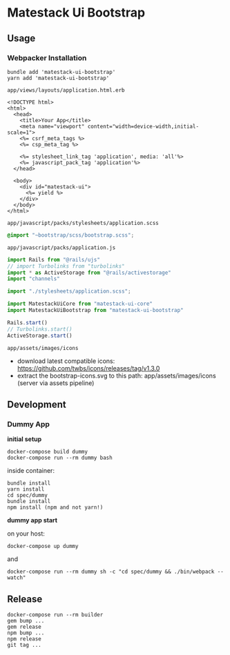 # Matestack Ui Bootstrap

## Usage

### Webpacker Installation

```shell
bundle add 'matestack-ui-bootstrap'
yarn add 'matestack-ui-bootstrap'
```

`app/views/layouts/application.html.erb`
```erb
<!DOCTYPE html>
<html>
  <head>
    <title>Your App</title>
    <meta name="viewport" content="width=device-width,initial-scale=1">
    <%= csrf_meta_tags %>
    <%= csp_meta_tag %>

    <%= stylesheet_link_tag 'application', media: 'all'%>
    <%= javascript_pack_tag 'application'%>
  </head>

  <body>
    <div id="matestack-ui">
      <%= yield %>
    </div>
  </body>
</html>

```

`app/javascript/packs/stylesheets/application.scss`
```scss
@import "~bootstrap/scss/bootstrap.scss";
```

`app/javascript/packs/application.js`
```javascript
import Rails from "@rails/ujs"
// import Turbolinks from "turbolinks"
import * as ActiveStorage from "@rails/activestorage"
import "channels"

import "./stylesheets/application.scss";

import MatestackUiCore from "matestack-ui-core"
import MatestackUiBootstrap from "matestack-ui-bootstrap"

Rails.start()
// Turbolinks.start()
ActiveStorage.start()
```

`app/assets/images/icons`

- download latest compatible icons: https://github.com/twbs/icons/releases/tag/v1.3.0
- extract the bootstrap-icons.svg to this path: app/assets/images/icons (server via assets pipeline)


## Development

### Dummy App

**initial setup**

```shell
docker-compose build dummy
docker-compose run --rm dummy bash
```

inside container:

```shell
bundle install
yarn install
cd spec/dummy
bundle install
npm install (npm and not yarn!)
```

**dummy app start**

on your host:
```shell
docker-compose up dummy
```

and

```shell
docker-compose run --rm dummy sh -c "cd spec/dummy && ./bin/webpack --watch"
```

## Release

```shell
docker-compose run --rm builder
gem bump ...
gem release
npm bump ...
npm release
git tag ...
```
